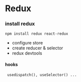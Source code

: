 # Redux

### install redux

    npm install redux react-redux


- configure store
- create reducer & selector
- redux devtools

#### hooks
     usedispatch(), useSelector() ...